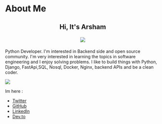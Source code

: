 # About Me

<h2 align="center">
Hi, It's Arsham
  
![](https://komarev.com/ghpvc/?username=iarsham&color=blue)
</h2>

Python Developer. I'm interested in Backend side and open source community.
I'm very interested in learning the topics in software engineering and I enjoy solving problems.
I like to build things with Python, Django, FastApi,SQL, Nosql, Docker, Nginx, backend APIs and be a clean coder.

<img src="https://github-readme-stats.vercel.app/api?username=iarsham&show_icons=true&theme=algolia"/> 


Im here :

* [Twitter](https://twitter.com/iarsham7)
* [GitHub](https://github.com/iarsham)
* [LinkedIn](https://linkedin.com/in/arsham-roshannejad)
* [Dev.to](https://dev.to/arshamroshannejad)
